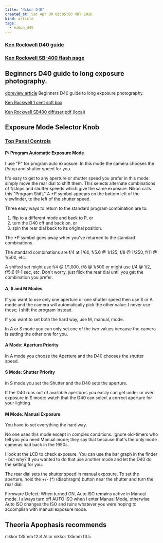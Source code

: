 ```yaml
---
title: "Nikon D40"
created_at: Sat Apr 30 03:05:00 MDT 2016
kind: article
tags:
  - nikon_d40
---
```



### <a href="http://kenrockwell.com/nikon/d40/users-guide/index.htm" target="_blank">Ken Rockwell D40 guide</a>

### <a href="http://www.kenrockwell.com/nikon/sb400.htm" target="_blank">Ken Rockwell SB-400 flash page</a>

## Beginners D40 guide to long exposure photography. 

<a href="http://www.dpreview.com/forums/post/30371910" target="_blank">dpreview article</a> Beginners D40 guide to long exposure photography. 

<a href="http://www.kenrockwell.com/nikon/sb400.htm#card" target="_blank">Ken Rockwell 1 cent soft box</a>



<a href="/assets/pdf/sb-400-diffuser.pdf" target="_blank">Ken Rockwell SB400 diffuser pdf (local)</a>

## Exposure Mode Selector Knob

### <a href="http://www.kenrockwell.com/nikon/d40/users-guide/controls.htm" target="_blank">Top Panel Controls</a>

#### P: Program Automatic Exposure Mode

I use "P" for program auto exposure. In this mode the camera chooses
the f/stop and shutter speed for you.

It's easy to get to any aperture or shutter speed you prefer in
this mode: simply move the rear dial to shift them. This selects
alternate combinations of f/stops and shutter speeds which give the same
exposure. Nikon calls this "Program Shift." A *P symbol appears on the
bottom left of the viewfinder, to the left of the shutter speed.

Three easy ways to return to the standard program combination are to:

<ol>
  <li>flip to a different mode and back to P, or</li>
  <li>turn the D40 off and back on, or</li>
  <li>spin the rear dial back to its original position.</li>
</ol>

The *P symbol goes away when you've returned to the standard combinations.

The standard combinations are f/4 at 1/60, f/5.6 @ 1/125, f/8 @ 1/250,
f/11 @ 1/500, etc.

A shifted set might use f/4 @ 1/1,000, f/8 @ 1/500 or might use f/4 @
1/2, f/5.6 @ 1 sec, etc. Don't worry, just flick the rear dial until
you get the combination you prefer.

#### A, S and M Modes

If you want to use only one aperture or one shutter speed then use S or
A mode and the camera will automatically pick the other value. I never
use these; I shift the program instead.

If you want to set both the hard way, use M, manual, mode.

In A or S mode you can only set one of the two values because the camera
is setting the other one for you.

#### A Mode: Aperture Priority

In A mode you choose the Aperture and the D40 chooses the shutter speed.

#### S Mode: Shutter Priority

In S mode you set the Shutter and the D40 sets the aperture.

If the D40 runs out of available apertures you easily can get under or
over exposure in S mode: watch that the D40 can select a correct aperture
for your lighting.

#### M Mode: Manual Exposure

You have to set everything the hard way.

No one uses this mode except in complex conditions. Ignore old-timers
who tell you you need Manual mode; they say that because that's the only
mode cameras had back in the 1950s.

I look at the LCD to check exposure. You can use the bar graph in the
finder - but why? If you wanted to do that use another mode and let the
D40 do the setting for you.

The rear dial sets the shutter speed in manual exposure. To set the
aperture, hold the +/- (*) (diaphragm) button near the shutter and turn
the rear dial.

Firmware Defect: When turned ON, Auto ISO remains active in Manual mode. I
always turn off AUTO ISO when I enter Manual Mode, otherwise Auto ISO
changes the ISO and ruins whatever you were hoping to accomplish with
manual exposure mode.

## Theoria Apophasis recommends

nikkor 135mm f2.8 AI
or
nikkor 135mm f3.5


<!--
html boilerplate
<a href="" target="_blank"></a>
<img src="" width="400px">
<ul>
  <li></li>
</ul>
<pre>
</pre>
<pre><code>
</code></pre>
-->
